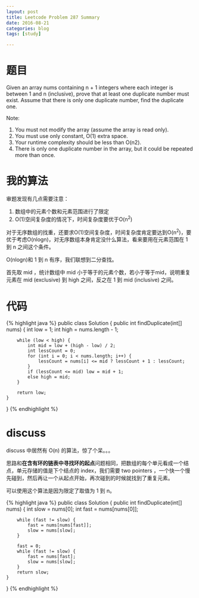 ```yaml
---
layout: post
title: Leetcode Problem 287 Summary
date: 2016-08-21
categories: blog
tags: [study]

---
```


# 题目

Given an array nums containing n + 1 integers where each integer is between 1 and n (inclusive), prove that at least one duplicate number must exist. Assume that there is only one duplicate number, find the duplicate one.

Note:  
1. You must not modify the array (assume the array is read only).
2. You must use only constant, O(1) extra space.
3. Your runtime complexity should be less than O(n2).
4. There is only one duplicate number in the array, but it could be repeated more than once.

# 我的算法

审题发现有几点需要注意：

1. 数组中的元素个数和元素范围进行了限定
2. O(1)空间复杂度的情况下，时间复杂度要优于O(n<sup>2</sup>)

对于无序数组的找重，还要求O(1)空间复杂度，时间复杂度肯定要达到O(n<sup>2</sup>)，要优于考虑O(nlogn)，对无序数组本身肯定没什么算法，看来要用在元素范围在 1 到 n 之间这个条件。

O(nlogn)和 1 到 n 有序，我们联想到二分查找。

首先取 mid ，统计数组中 mid 小于等于的元素个数，若小于等于mid，说明重复元素在 mid (exclusive) 到 high 之间，反之在 1 到 mid (inclusive) 之间。

# 代码

{% highlight java %}
public class Solution {
    public int findDuplicate(int[] nums) {
        int low = 1;
        int high = nums.length - 1;
        
        while (low < high) {
            int mid = low + (high - low) / 2;
            int lessCount = 0;
            for (int i = 0; i < nums.length; i++) {
                lessCount = nums[i] <= mid ? lessCount + 1 : lessCount;
            }
            if (lessCount <= mid) low = mid + 1;
            else high = mid;
        }
        
        return low;
    }
}
{% endhighlight %}

# discuss

discuss 中居然有 O(n) 的算法，惊了个呆。。。

思路和**在含有环的链表中寻找环的起点**问题相同，把数组的每个单元看成一个结点，单元存储的值是下个结点的 index，我们需要 two pointers ，一个快一个慢先碰到，然后再让一个从起点开始，再次碰到的时候就找到了重复元素。

可以使用这个算法是因为限定了取值为 1 到 n。

{% highlight java %}
public class Solution {
    public int findDuplicate(int[] nums) {
        int slow = nums[0];
        int fast = nums[nums[0]];
        
        while (fast != slow) {
            fast = nums[nums[fast]];
            slow = nums[slow];
        }
        
        fast = 0;
        while (fast != slow) {
            fast = nums[fast];
            slow = nums[slow];
        }
        return slow;
    }
}
{% endhighlight %}